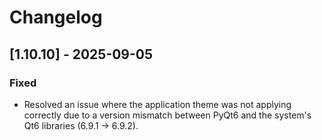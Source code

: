 # Changelog

## [1.10.10] - 2025-09-05

### Fixed
- Resolved an issue where the application theme was not applying correctly due to a version mismatch between PyQt6 and the system's Qt6 libraries (6.9.1 -> 6.9.2).